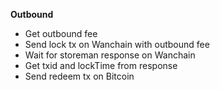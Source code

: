 __Outbound__
- Get outbound fee
- Send lock tx on Wanchain with outbound fee
- Wait for storeman response on Wanchain
- Get txid and lockTime from response
- Send redeem tx on Bitcoin

